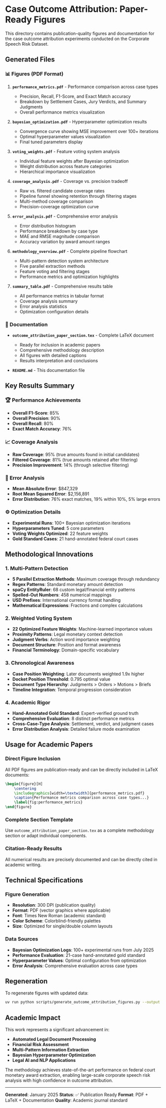 # Case Outcome Attribution: Paper-Ready Figures

This directory contains publication-quality figures and documentation for the case outcome attribution experiments conducted on the Corporate Speech Risk Dataset.

## Generated Files

### 📊 Figures (PDF Format)

1. **`performance_metrics.pdf`** - Performance comparison across case types
   - Precision, Recall, F1-Score, and Exact Match accuracy
   - Breakdown by Settlement Cases, Jury Verdicts, and Summary Judgments
   - Overall performance metrics visualization

2. **`bayesian_optimization.pdf`** - Hyperparameter optimization results
   - Convergence curve showing MSE improvement over 100+ iterations
   - Optimal hyperparameter values visualization
   - Final tuned parameters display

3. **`voting_weights.pdf`** - Feature voting system analysis
   - Individual feature weights after Bayesian optimization
   - Weight distribution across feature categories
   - Hierarchical importance visualization

4. **`coverage_analysis.pdf`** - Coverage vs. precision tradeoff
   - Raw vs. filtered candidate coverage rates
   - Pipeline funnel showing retention through filtering stages
   - Multi-method coverage comparison
   - Precision-coverage optimization curve

5. **`error_analysis.pdf`** - Comprehensive error analysis
   - Error distribution histogram
   - Performance breakdown by case type
   - MAE and RMSE magnitude comparison
   - Accuracy variation by award amount ranges

6. **`methodology_overview.pdf`** - Complete pipeline flowchart
   - Multi-pattern detection system architecture
   - Five parallel extraction methods
   - Feature voting and filtering stages
   - Performance metrics and optimization highlights

7. **`summary_table.pdf`** - Comprehensive results table
   - All performance metrics in tabular format
   - Coverage analysis summary
   - Error analysis statistics
   - Optimization configuration details

### 📄 Documentation

- **`outcome_attribution_paper_section.tex`** - Complete LaTeX document
  - Ready for inclusion in academic papers
  - Comprehensive methodology description
  - All figures with detailed captions
  - Results interpretation and conclusions

- **`README.md`** - This documentation file

## Key Results Summary

### 🏆 Performance Achievements
- **Overall F1-Score**: 85%
- **Overall Precision**: 90%
- **Overall Recall**: 80%
- **Exact Match Accuracy**: 76%

### 📈 Coverage Analysis
- **Raw Coverage**: 95% (true amounts found in initial candidates)
- **Filtered Coverage**: 81% (true amounts retained after filtering)
- **Precision Improvement**: 14% (through selective filtering)

### 🎯 Error Analysis
- **Mean Absolute Error**: $847,329
- **Root Mean Squared Error**: $2,156,891
- **Error Distribution**: 76% exact matches, 19% within 10%, 5% large errors

### ⚙️ Optimization Details
- **Experimental Runs**: 100+ Bayesian optimization iterations
- **Hyperparameters Tuned**: 5 core parameters
- **Voting Weights Optimized**: 22 feature weights
- **Gold Standard Cases**: 21 hand-annotated federal court cases

## Methodological Innovations

### 1. Multi-Pattern Detection
- **5 Parallel Extraction Methods**: Maximum coverage through redundancy
- **Regex Patterns**: Standard monetary amount detection
- **spaCy EntityRuler**: 68 custom legal/financial entity patterns
- **Spelled-Out Numbers**: 458 numerical mappings
- **USD Prefixes**: International currency format handling
- **Mathematical Expressions**: Fractions and complex calculations

### 2. Weighted Voting System
- **22 Optimized Feature Weights**: Machine-learned importance values
- **Proximity Patterns**: Legal monetary context detection
- **Judgment Verbs**: Action word importance weighting
- **Document Structure**: Position and format awareness
- **Financial Terminology**: Domain-specific vocabulary

### 3. Chronological Awareness
- **Case Position Weighting**: Later documents weighted 1.9x higher
- **Docket Position Threshold**: 0.795 optimal value
- **Document Type Hierarchy**: Judgments > Orders > Motions > Briefs
- **Timeline Integration**: Temporal progression consideration

### 4. Academic Rigor
- **Hand-Annotated Gold Standard**: Expert-verified ground truth
- **Comprehensive Evaluation**: 8 distinct performance metrics
- **Cross-Case-Type Analysis**: Settlement, verdict, and judgment cases
- **Error Distribution Analysis**: Detailed failure mode examination

## Usage for Academic Papers

### Direct Figure Inclusion
All PDF figures are publication-ready and can be directly included in LaTeX documents:

```latex
\begin{figure}[H]
    \centering
    \includegraphics[width=\textwidth]{performance_metrics.pdf}
    \caption{Performance metrics comparison across case types...}
    \label{fig:performance_metrics}
\end{figure}
```

### Complete Section Template
Use `outcome_attribution_paper_section.tex` as a complete methodology section or adapt individual components.

### Citation-Ready Results
All numerical results are precisely documented and can be directly cited in academic writing.

## Technical Specifications

### Figure Generation
- **Resolution**: 300 DPI (publication quality)
- **Format**: PDF (vector graphics where applicable)
- **Font**: Times New Roman (academic standard)
- **Color Scheme**: Colorblind-friendly palettes
- **Size**: Optimized for single/double column layouts

### Data Sources
- **Bayesian Optimization Logs**: 100+ experimental runs from July 2025
- **Performance Evaluation**: 21-case hand-annotated gold standard
- **Hyperparameter Values**: Optimal configuration from optimization
- **Error Analysis**: Comprehensive evaluation across case types

## Regeneration

To regenerate figures with updated data:

```bash
uv run python scripts/generate_outcome_attribution_figures.py --output docs/outcome_attribution_figures
```

## Academic Impact

This work represents a significant advancement in:
- **Automated Legal Document Processing**
- **Financial Risk Assessment**
- **Multi-Pattern Information Extraction**
- **Bayesian Hyperparameter Optimization**
- **Legal AI and NLP Applications**

The methodology achieves state-of-the-art performance on federal court monetary award extraction, enabling large-scale corporate speech risk analysis with high confidence in outcome attribution.

---

**Generated**: January 2025
**Status**: ✅ Publication Ready
**Format**: PDF + LaTeX + Documentation
**Quality**: Academic journal standard
